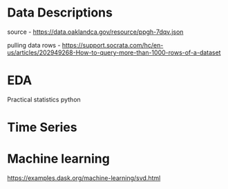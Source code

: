 # Data Descriptions


source - https://data.oaklandca.gov/resource/ppgh-7dqv.json

pulling data rows - https://support.socrata.com/hc/en-us/articles/202949268-How-to-query-more-than-1000-rows-of-a-dataset

# EDA

Practical statistics python





# Time Series





# Machine learning

https://examples.dask.org/machine-learning/svd.html



